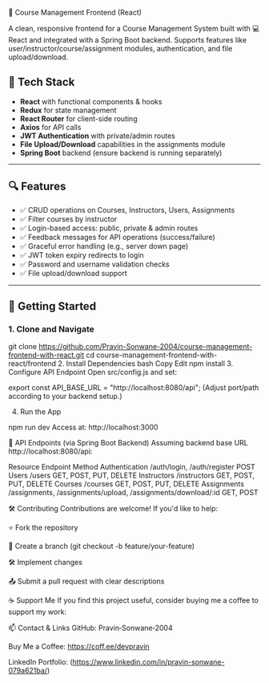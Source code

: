 🚀 Course Management Frontend (React)

A clean, responsive frontend for a Course Management System built with 💻 React and integrated with a Spring Boot backend. Supports features like user/instructor/course/assignment modules, authentication, and file upload/download.

## 🧠 Tech Stack

- **React** with functional components & hooks  
- **Redux** for state management  
- **React Router** for client-side routing  
- **Axios** for API calls  
- **JWT Authentication** with private/admin routes  
- **File Upload/Download** capabilities in the assignments module  
- **Spring Boot** backend (ensure backend is running separately)

---

## 🔍 Features

- ✅ CRUD operations on Courses, Instructors, Users, Assignments  
- ✅ Filter courses by instructor  
- ✅ Login-based access: public, private & admin routes  
- ✅ Feedback messages for API operations (success/failure)  
- ✅ Graceful error handling (e.g., server down page)  
- ✅ JWT token expiry redirects to login  
- ✅ Password and username validation checks  
- ✅ File upload/download support

---

## 🚀 Getting Started

### 1. Clone and Navigate

git clone https://github.com/Pravin-Sonwane-2004/course-management-frontend-with-react.git
cd course-management-frontend-with-react/frontend
2. Install Dependencies
bash
Copy
Edit
npm install
3. Configure API Endpoint
Open src/config.js and set:


export const API_BASE_URL = "http://localhost:8080/api";
(Adjust port/path according to your backend setup.)

4. Run the App

npm run dev
Access at: http://localhost:3000

📁 API Endpoints (via Spring Boot Backend)
Assuming backend base URL http://localhost:8080/api:

Resource	Endpoint	Method
Authentication	/auth/login, /auth/register	POST
Users	/users	GET, POST, PUT, DELETE
Instructors	/instructors	GET, POST, PUT, DELETE
Courses	/courses	GET, POST, PUT, DELETE
Assignments	/assignments, /assignments/upload, /assignments/download/:id	GET, POST

🛠️ Contributing
Contributions are welcome! If you'd like to help:

⭐️ Fork the repository

🔧 Create a branch (git checkout -b feature/your-feature)

🛠 Implement changes

📤 Submit a pull request with clear descriptions

☕ Support Me
If you find this project useful, consider buying me a coffee to support my work:


📫 Contact & Links
GitHub: Pravin‑Sonwane‑2004

Buy Me a Coffee: https://coff.ee/devpravin

LinkedIn Portfolio: (https://www.linkedin.com/in/pravin-sonwane-079a621ba/)

